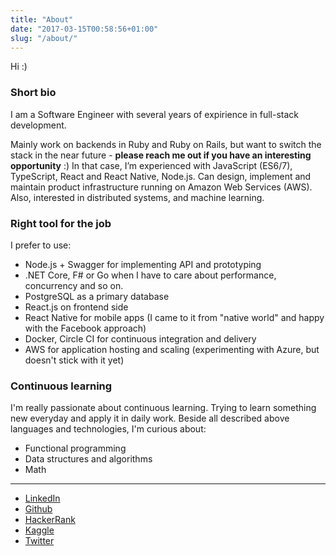 ```yaml
---
title: "About"
date: "2017-03-15T00:58:56+01:00"
slug: "/about/"
---
```


Hi :)

### Short bio

I am a Software Engineer with several years of expirience in full-stack development.

Mainly work on backends in Ruby and Ruby on Rails, but want to switch the stack in the near future - **please reach me out if you have an interesting opportunity** :) In that case, I’m experienced with JavaScript (ES6/7), TypeScript, React and React Native, Node.js. Can design, implement and maintain product infrastructure running on Amazon Web Services (AWS). Also, interested in distributed systems, and machine learning.

### Right tool for the job

I prefer to use:

* Node.js + Swagger for implementing API and prototyping
* .NET Core, F# or Go when I have to care about performance, concurrency and so on.
* PostgreSQL as a primary database
* React.js on frontend side
* React Native for mobile apps (I came to it from "native world" and happy with the Facebook approach)
* Docker, Circle CI for continuous integration and delivery
* AWS for application hosting and scaling (experimenting with Azure, but doesn't stick with it yet)

### Continuous learning

I'm really passionate about continuous learning. Trying to learn something new everyday and apply it in daily work.
Beside all described above languages and technologies, I'm curious about:

* Functional programming
* Data structures and algorithms
* Math

--------

* [LinkedIn](https://www.linkedin.com/in/akrisanov)
* [Github](https://github.com/akrisanov)
* [HackerRank](https://www.hackerrank.com/akrisanov)
* [Kaggle](https://www.kaggle.com/akrisanov)
* [Twitter](https://twitter.com/akrisanov)